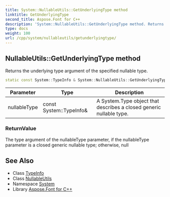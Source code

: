 ```yaml
---
title: System::NullableUtils::GetUnderlyingType method
linktitle: GetUnderlyingType
second_title: Aspose.Font for C++
description: 'System::NullableUtils::GetUnderlyingType method. Returns the underlying type argument of the specified nullable type in C++.'
type: docs
weight: 100
url: /cpp/system/nullableutils/getunderlyingtype/
---
```

## NullableUtils::GetUnderlyingType method


Returns the underlying type argument of the specified nullable type.

```cpp
static const System::TypeInfo & System::NullableUtils::GetUnderlyingType(const System::TypeInfo &nullableType)
```


| Parameter | Type | Description |
| --- | --- | --- |
| nullableType | const System::TypeInfo\& | A System.Type object that describes a closed generic nullable type. |

### ReturnValue

The type argument of the nullableType parameter, if the nullableType parameter is a closed generic nullable type; otherwise, null

## See Also

* Class [TypeInfo](../../typeinfo/)
* Class [NullableUtils](../)
* Namespace [System](../../)
* Library [Aspose.Font for C++](../../../)
